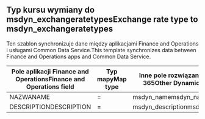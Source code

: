 ## <a name="exchange-rate-type-to-msdyn_exchangeratetypes"></a><span data-ttu-id="8432b-101">Typ kursu wymiany do msdyn_exchangeratetypes</span><span class="sxs-lookup"><span data-stu-id="8432b-101">Exchange rate type to msdyn_exchangeratetypes</span></span>

<span data-ttu-id="8432b-102">Ten szablon synchronizuje dane między aplikacjami Finance and Operations i usługami Common Data Service.</span><span class="sxs-lookup"><span data-stu-id="8432b-102">This template synchronizes data between Finance and Operations apps and Common Data Service.</span></span>

<span data-ttu-id="8432b-103">Pole aplikacji Finance and Operations</span><span class="sxs-lookup"><span data-stu-id="8432b-103">Finance and Operations field</span></span> | <span data-ttu-id="8432b-104">Typ mapy</span><span class="sxs-lookup"><span data-stu-id="8432b-104">Map type</span></span> | <span data-ttu-id="8432b-105">Inne pole rozwiązania Dynamics 365</span><span class="sxs-lookup"><span data-stu-id="8432b-105">Other Dynamics 365 field</span></span> | <span data-ttu-id="8432b-106">Wartość domyślna</span><span class="sxs-lookup"><span data-stu-id="8432b-106">Default value</span></span>
---|---|---|---
<span data-ttu-id="8432b-107">NAZWA</span><span class="sxs-lookup"><span data-stu-id="8432b-107">NAME</span></span> | = | <span data-ttu-id="8432b-108">msdyn_name</span><span class="sxs-lookup"><span data-stu-id="8432b-108">msdyn_name</span></span> | 
<span data-ttu-id="8432b-109">DESCRIPTION</span><span class="sxs-lookup"><span data-stu-id="8432b-109">DESCRIPTION</span></span> | = | <span data-ttu-id="8432b-110">msdyn_description</span><span class="sxs-lookup"><span data-stu-id="8432b-110">msdyn_description</span></span> | 
